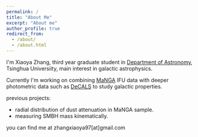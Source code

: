 ```yaml
---
permalink: /
title: "About Me"
excerpt: "About me"
author_profile: true
redirect_from: 
  - /about/
  - /about.html
---
```

I'm Xiaoya Zhang, third year graduate student in [Department of Astronomy](https://DOAweb.com), Tsinghua Universiity, main interest in galactic astrophysics.

Currently I'm working on combining [MaNGA](https://test.com) IFU data with deeper photometric data such as [DeCALS](http://test.com) to study galactic properties.

previous projects: 
- radial distribution of dust attenuation in MaNGA sample.
- measuring SMBH mass kinematically.

you can find me at zhangxiaoya97[at]gmail.com 
